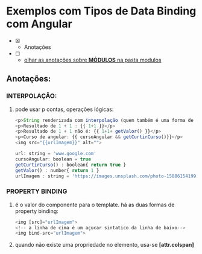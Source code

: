 # Exemplos com Tipos de Data Binding com Angular
- [x] - Anotações
- [ ] - [olhar as anotações sobre <b>MÓDULOS</b> na pasta modulos](https://github.com/RogerioPST/aprendendo-angular/blob/master/meu-primeiro-projeto/modulos/README.MD)


## Anotações:

### INTERPOLAÇÃO:
<ol>
<li>pode usar p contas, operações lógicas:

```javascript
<p>String renderizada com interpolação (quem também é uma forma de property binding): {{ url }}</p>
<p>Resultado de 1 + 1 : {{ 1+1 }}</p>
<p>Resultado de 1 + 1 não é: {{ 1+1+ getValor() }}</p>
<p>Curso de angular: {{ cursoAngular && getCurtirCurso()}}</p>
<img src="{{urlImagem}}" alt="">

url: string = 'www.google.com'
cursoAngular: boolean = true
getCurtirCurso() : boolean{ return true }
getValor() : number{ return 1 }
urlImagem : string = 'https://images.unsplash.com/photo-1588615419957-bf66d53c6b49?ixlib=rb-1.2.1&ixid=eyJhcHBfaWQiOjEyMDd9&auto=format&fit=crop&w=200&q=60'
```
</li>
</ol>

### PROPERTY BINDING
<ol>
<li>é o valor do componente para o template. há as duas formas de property binding:

```javascript
<img [src]="urlImagem">
<!-- a linha de cima é um açucar sintatico da linha de baixo-->
<img bind-src="urlImagem">
```
</li>
<li>quando não existe uma propriedade no elemento, usa-se <b>[attr.colspan]</b></li>
</ol>


